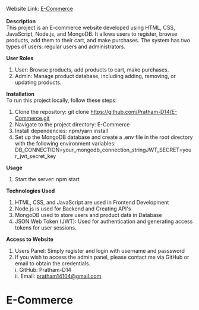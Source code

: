 Website Link: <a href="https://pratham-d14.github.io/E-Commerce/">E-Commerce</a><br> <br>
<b>Description </b><br>
This project is an E-commerce website developed using HTML, CSS, JavaScript, Node.js, and MongoDB. It allows users to register, browse products, add them to their cart, and make purchases. The system has two types of users: regular users and administrators.

<b>User Roles</b>
1. User: Browse products, add products to cart, make purchases.
2. Admin: Manage product database, including adding, removing, or updating products.
 


<b>Installation</b><br>
To run this project locally, follow these steps:  
1. Clone the repository: git clone https://github.com/Pratham-D14/E-Commerce.git
2. Navigate to the project directory: E-Commerce
3. Install dependencies: npm/yarn install
4. Set up the MongoDB database and create a .env file in the root directory with the following environment variables: DB_CONNECTION=your_mongodb_connection_stringJWT_SECRET=your_jwt_secret_key


<b>Usage</b>
1. Start the server: npm start

<b>Technologies Used</b>
1. HTML, CSS, and JavaScript are used in Frontend Development
2. Node.js is used for Backend and Creating API's
3. MongoDB used to store users and product data in Database
4. JSON Web Token (JWT): Used for authentication and generating access tokens for user sessions.

<b>Access to Website</b> <br>
1. Users Panel: Simply register and login with username and passsword
2. If you wish to access the admin panel, please contact me via GitHub or email to obtain the credentials. <br>
 i. GitHub: Pratham-D14 <br>
 ii. Email: pratham14104@gmail.com
# E-Commerce
